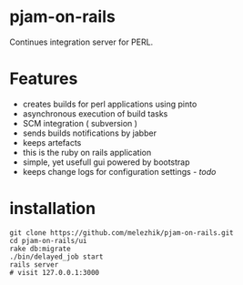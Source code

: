 # pjam-on-rails

Continues integration server for PERL.

# Features
* creates builds for perl applications using pinto 
* asynchronous execution of build tasks
* SCM integration ( subversion )
* sends builds notifications by jabber
* keeps artefacts
* this is the ruby on rails application
* simple, yet usefull gui powered by bootstrap
* keeps change logs for configuration settings - _todo_


# installation

    git clone https://github.com/melezhik/pjam-on-rails.git
    cd pjam-on-rails/ui
    rake db:migrate
    ./bin/delayed_job start  
    rails server
    # visit 127.0.0.1:3000
  
  
  
